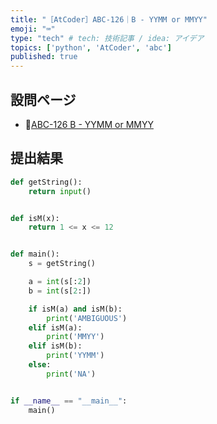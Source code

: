 ```yaml
---
title: "［AtCoder］ABC-126｜B - YYMM or MMYY"
emoji: "⌨️"
type: "tech" # tech: 技術記事 / idea: アイデア
topics: ['python', 'AtCoder', 'abc']
published: true
---
```


## 設問ページ

- 🔗[ABC-126 B - YYMM or MMYY](https://atcoder.jp/contests/abc126/tasks/abc126_b)

## 提出結果

```python
def getString():
    return input()


def isM(x):
    return 1 <= x <= 12


def main():
    s = getString()

    a = int(s[:2])
    b = int(s[2:])

    if isM(a) and isM(b):
        print('AMBIGUOUS')
    elif isM(a):
        print('MMYY')
    elif isM(b):
        print('YYMM')
    else:
        print('NA')


if __name__ == "__main__":
    main()
```
